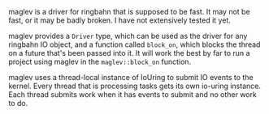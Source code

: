 maglev is a driver for ringbahn that is supposed to be fast. It may not be fast, or it may be badly
broken. I have not extensively tested it yet.

maglev provides a `Driver` type, which can be used as the driver for any ringbahn IO object, and a
function called `block_on`, which blocks the thread on a future that's been passed into it. It will
work the best by far to run a project using maglev in the `maglev::block_on` function.

maglev uses a thread-local instance of IoUring to submit IO events to the kernel. Every thread that
is processing tasks gets its own io-uring instance. Each thread submits work when it has events to
submit and no other work to do.

